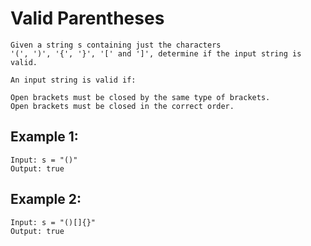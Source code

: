 # Valid Parentheses

```
Given a string s containing just the characters 
'(', ')', '{', '}', '[' and ']', determine if the input string is valid.

An input string is valid if:

Open brackets must be closed by the same type of brackets.
Open brackets must be closed in the correct order.
```

## Example 1:
```
Input: s = "()"
Output: true
```

## Example 2:
```
Input: s = "()[]{}"
Output: true
```